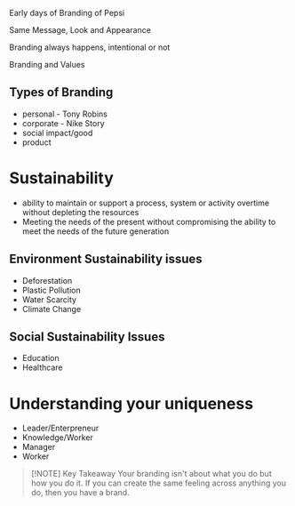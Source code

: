Early days of Branding of Pepsi 

Same Message, Look and Appearance

Branding always happens, intentional or not

Branding and Values

## Types of Branding
- personal - Tony Robins
- corporate - Nike Story
- social impact/good
- product


# Sustainability
- ability to maintain or support a process, system or activity overtime without depleting the resources
- Meeting the needs of the present without compromising the ability to meet the needs of the future generation

## Environment Sustainability issues
- Deforestation
- Plastic Pollution
- Water Scarcity
-  Climate Change

## Social Sustainability Issues
- Education
- Healthcare

# Understanding your uniqueness
- Leader/Enterpreneur
- Knowledge/Worker
- Manager
- Worker


> [!NOTE] Key Takeaway
> Your branding isn't about what you do but how you do it. If you can create the same feeling across anything you do, then you have a brand.
